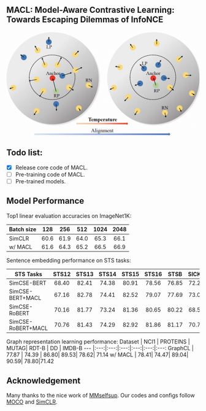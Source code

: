## MACL: Model-Aware Contrastive Learning: Towards Escaping Dilemmas of InfoNCE

![](figure/fig1.jpeg)

## Todo list:
- [x] Release core code of MACL.
- [ ] Pre-training code of MACL.
- [ ] Pre-trained models.

## Model Performance
Top1 linear evaluation accuracies on ImageNet1K:

Batch size | 128| 256 | 512 | 1024 | 2048
--- |:---:|:---:|:---:|:---:|:---:
SimCLR | 60.6 | 61.9 | 64.0 | 65.3 | 66.1 
w/ MACL | 61.6 | 64.3| 65.2 | 66.5 | 66.9

Sentence embedding performance on STS tasks:

STS Tasks | STS12| STS13 | STS14 | STS15 | STS16 | STSB  | SICKR | Avg. 
--- |:---:|:---:|:---:|:---:|:---:|:---:|:---:|:---:
SimCSE-BERT | 68.40 | 82.41  | 74.38  | 80.91  | 78.56  |76.85  | 72.23  | 76.25  
SimCSE-BERT+MACL | 67.16 | 82.78 | 74.41| 82.52| 79.07| 77.69| 73.00| 76.66
SimCSE-RoBERT | 70.16  | 81.77 | 73.24  | 81.36 | 80.65 | 80.22 | 68.56 | 76.57 
SimCSE-RoBERT+MACL|70.76 | 81.43  |74.29 |82.92 |81.86 |81.17 |70.70|77.59

Graph representation learning performance:
Dataset | NCI1  | PROTEINS | MUTAG| RDT-B | DD | IMDB-B
--- |:---:|:---:|:---:|:---:|:---:|:---:
GraphCL | 77.87 | 74.39 | 86.80| 89.53| 78.62| 71.14
w/ MACL | 78.41| 74.47| 89.04| 90.59| 78.80|71.42



## Acknowledgement
Many thanks to the nice work of [MMselfsup](https://github.com/open-mmlab/mmselfsup). Our codes and configs follow [MOCO](https://github.com/facebookresearch/moco) and [SimCLR](https://github.com/google-research/simclr).
